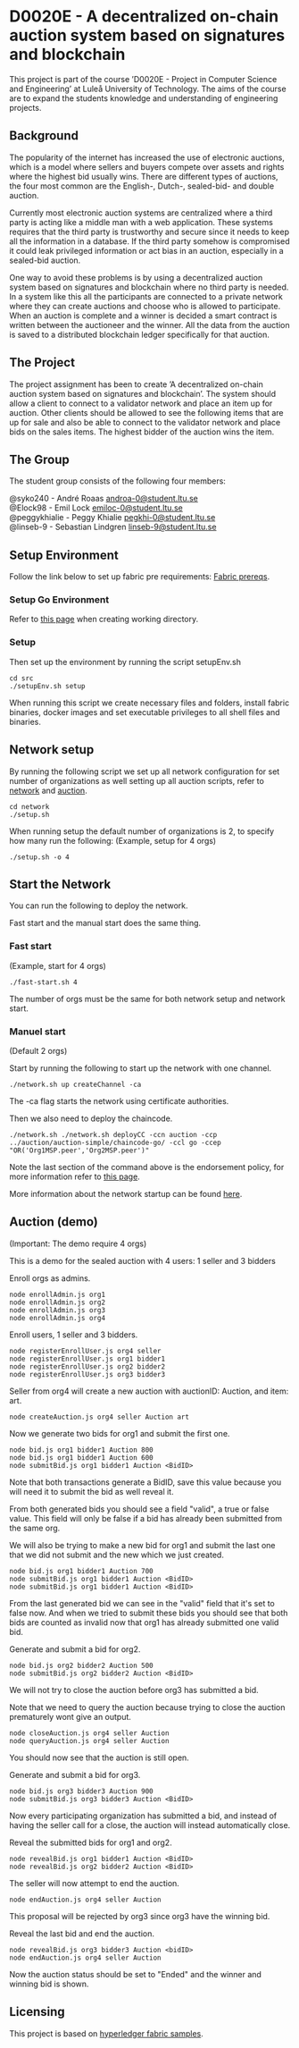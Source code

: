 # D0020E - A decentralized on-chain auction system based on signatures and blockchain

This project is part of the course ’D0020E - Project in Computer Science and Engineering’ at Luleå University of Technology. The aims of the course are to expand the students knowledge and understanding of engineering projects.

## Background

The popularity of the internet has increased the use of electronic auctions, which is a model where sellers and buyers compete over assets and rights where the highest bid usually wins. There are different types of auctions, the four most common are the English-, Dutch-, sealed-bid- and double auction.

Currently most electronic auction systems are centralized where a third party is acting like a middle man with a web application. These systems requires that the third party is trustworthy and secure since it needs to keep all the information in a database. If the third party somehow is compromised it could leak privileged information or act bias in an auction, especially in a sealed-bid auction. 

One way to avoid these problems is by using a decentralized auction system based on signatures and blockchain where no third party is needed. In a system like this all the participants are connected to a private network where they can create auctions and choose who is allowed to participate. When an auction is complete and a winner is decided a smart contract is written between the auctioneer and the winner. All the data from the auction is saved to a distributed blockchain ledger specifically for that auction. 

## The Project

The project assignment has been to create ’A decentralized on-chain auction system based on signatures and blockchain’.  The system should allow a client to connect to a validator network and place an item up for auction. Other clients should be allowed to see the following items that are up for sale and also be able to connect to the validator network and place bids on the sales items. The highest bidder of the auction wins the item.

## The Group
The student group consists of the following four members: 

@syko240 - André Roaas androa-0@student.ltu.se \
@Elock98 - Emil Lock emiloc-0@student.ltu.se \
@peggykhialie - Peggy Khialie pegkhi-0@student.ltu.se\
@linseb-9 - Sebastian Lindgren linseb-9@student.ltu.se


## Setup Environment

Follow the link below to set up fabric pre requirements:
[Fabric prereqs](https://hyperledger-fabric.readthedocs.io/en/latest/prereqs.html).

### Setup Go Environment

Refer to [this page](https://hyperledger-fabric.readthedocs.io/en/latest/install.html) when creating working directory.

### Setup

Then set up the environment by running the script setupEnv.sh 
```
cd src
./setupEnv.sh setup
```
When running this script we create necessary files and folders, install fabric binaries, docker images and set executable privileges to all shell files and binaries. 

## Network setup

By running the following script we set up all network configuration for set number of organizations as well setting up all auction scripts, refer to [network](src/network/README.md) and [auction](src/auction/auction-simple/application-javascript/README.md).
```
cd network
./setup.sh
```

When running setup the default number of organizations is 2, to specify how many run the following:
(Example, setup for 4 orgs)
```
./setup.sh -o 4
``` 

## Start the Network

You can run the following to deploy the network.

Fast start and the manual start does the same thing.

### Fast start

(Example, start for 4 orgs)
```
./fast-start.sh 4
```

The number of orgs must be the same for both network setup and network start.

### Manuel start

(Default 2 orgs)

Start by running the following to start up the network with one channel.
```
./network.sh up createChannel -ca
``` 
The -ca flag starts the network using certificate authorities.

Then we also need to deploy the chaincode.

```
./network.sh ./network.sh deployCC -ccn auction -ccp ../auction/auction-simple/chaincode-go/ -ccl go -ccep "OR('Org1MSP.peer','Org2MSP.peer')"
``` 
Note the last section of the command above is the endorsement policy, for more information refer to [this page](https://hyperledger-fabric.readthedocs.io/en/latest/endorsement-policies.html).

More information about the network startup can be found [here](src/network/README.md).


## Auction (demo)

(Important: The demo require 4 orgs)

This is a demo for the sealed auction with 4 users: 1 seller and 3 bidders

Enroll orgs as admins.
```
node enrollAdmin.js org1
node enrollAdmin.js org2
node enrollAdmin.js org3
node enrollAdmin.js org4
```
Enroll users, 1 seller and 3 bidders.
```
node registerEnrollUser.js org4 seller
node registerEnrollUser.js org1 bidder1
node registerEnrollUser.js org2 bidder2
node registerEnrollUser.js org3 bidder3
```
Seller from org4 will create a new auction with auctionID: Auction, and item: art.
```
node createAuction.js org4 seller Auction art
```
Now we generate two bids for org1 and submit the first one.

```
node bid.js org1 bidder1 Auction 800
node bid.js org1 bidder1 Auction 600
node submitBid.js org1 bidder1 Auction <BidID>
```
Note that both transactions generate a BidID, save this value because you will need it to submit the bid as well reveal it.

From both generated bids you should see a field "valid", a true or false value. This field will only be false if a bid has already been submitted from the same org.

We will also be trying to make a new bid for org1 and submit the last one that we did not submit and the new which we just created.
```
node bid.js org1 bidder1 Auction 700 
node submitBid.js org1 bidder1 Auction <BidID>
node submitBid.js org1 bidder1 Auction <BidID>
```
From the last generated bid we can see in the "valid" field that it's set to false now. And when we tried to submit these bids you should see that both bids are counted as invalid now that org1 has already submitted one valid bid. 

Generate and submit a bid for org2.
```
node bid.js org2 bidder2 Auction 500
node submitBid.js org2 bidder2 Auction <BidID>
```
We will not try to close the auction before org3 has submitted a bid.

Note that we need to query the auction because trying to close the auction prematurely wont give an output.
```
node closeAuction.js org4 seller Auction
node queryAuction.js org4 seller Auction
```
You should now see that the auction is still open.

Generate and submit a bid for org3.
```
node bid.js org3 bidder3 Auction 900
node submitBid.js org3 bidder3 Auction <BidID>
```
Now every participating organization has submitted a bid, and instead of having the seller call for a close, the auction will instead automatically close.

Reveal the submitted bids for org1 and org2.
```
node revealBid.js org1 bidder1 Auction <BidID>
node revealBid.js org2 bidder2 Auction <BidID>
```

The seller will now attempt to end the auction.
```
node endAuction.js org4 seller Auction
```
This proposal will be rejected by org3 since org3 have the winning bid.

Reveal the last bid and end the auction.
```
node revealBid.js org3 bidder3 Auction <bidID>
node endAuction.js org4 seller Auction
```
Now the auction status should be set to "Ended" and the winner and winning bid is shown.


## Licensing

This project is based on [hyperledger fabric samples](https://github.com/hyperledger/fabric-samples). 
